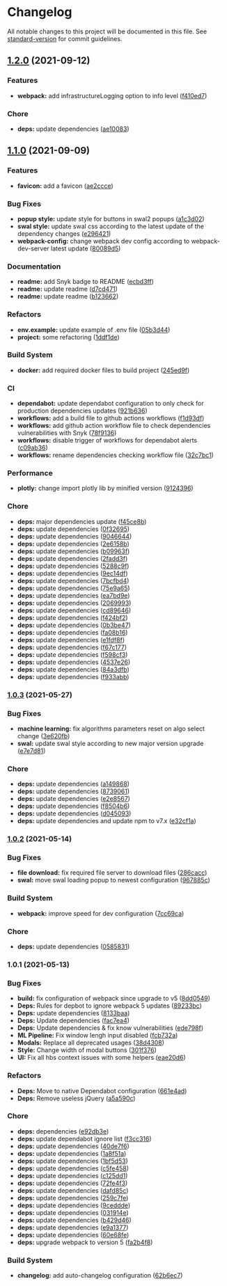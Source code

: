 # Changelog

All notable changes to this project will be documented in this file. See [standard-version](https://github.com/conventional-changelog/standard-version) for commit guidelines.

## [1.2.0](https://github.com/FlorentinTh/LE2ML-GUI/compare/v1.1.0...v1.2.0) (2021-09-12)


### Features

* **webpack:** add infrastructureLogging option to info level ([f410ed7](https://github.com/FlorentinTh/LE2ML-GUI/commit/f410ed76a977bb3e3a6504887298db6533bbce91))


### Chore

* **deps:** update dependencies ([ae10083](https://github.com/FlorentinTh/LE2ML-GUI/commit/ae1008304969c4fa71b14f83fa559970b74350b8))

## [1.1.0](https://github.com/FlorentinTh/LE2ML-GUI/compare/v1.0.3...v1.1.0) (2021-09-09)


### Features

* **favicon:** add a favicon ([ae2ccce](https://github.com/FlorentinTh/LE2ML-GUI/commit/ae2ccceebaf932921246c5e07f99adec8a03786a))


### Bug Fixes

* **popup style:** update style for buttons in swal2 popups ([a1c3d02](https://github.com/FlorentinTh/LE2ML-GUI/commit/a1c3d02d367863889e51cc9a244d90f565bfb4d4))
* **swal style:** update swal css according to the latest update of the dependency changes ([e296421](https://github.com/FlorentinTh/LE2ML-GUI/commit/e296421ee86434c24c54fd283af229d08d081c05))
* **webpack-config:** change webpack dev config according to webpack-dev-server latest update ([80089d5](https://github.com/FlorentinTh/LE2ML-GUI/commit/80089d549152f9ce0f75624b861cc33a71cc813e))


### Documentation

* **readme:** add Snyk badge to README ([ecbd3ff](https://github.com/FlorentinTh/LE2ML-GUI/commit/ecbd3ff0ad5170a89e05f0c102573d804f4ff7cc))
* **readme:** update readme ([d7cd471](https://github.com/FlorentinTh/LE2ML-GUI/commit/d7cd4715da15fdbbee9c8d6bd2de7cc098351b76))
* **readme:** update readme ([b123662](https://github.com/FlorentinTh/LE2ML-GUI/commit/b1236621f4c0a96dd5045fd09978c06fe95de0ac))


### Refactors

* **env.example:** update example of .env file ([05b3d44](https://github.com/FlorentinTh/LE2ML-GUI/commit/05b3d446bfcde9b8ea612ce36828dc24aa912a47))
* **project:** some refactoring ([1ddf1de](https://github.com/FlorentinTh/LE2ML-GUI/commit/1ddf1deee913c36359a884b34e105b9a73577fb0))


### Build System

* **docker:** add required docker files to build project ([245ed9f](https://github.com/FlorentinTh/LE2ML-GUI/commit/245ed9f03ac17b48835cd1aebb91178c418a803e))


### CI

* **dependabot:** update dependabot configuration to only check for production dependencies updates ([921b636](https://github.com/FlorentinTh/LE2ML-GUI/commit/921b6367527df78da758663c3957ad086d57e3d4))
* **workflows:** add a build file to github actions workflows ([f1d93df](https://github.com/FlorentinTh/LE2ML-GUI/commit/f1d93dfa9af92fb70181986ab49c75a4cfc16de9))
* **workflows:** add github action workflow file to check dependencies vulnerabilities with Snyk ([78f9136](https://github.com/FlorentinTh/LE2ML-GUI/commit/78f9136d0a78871f8a9ba62888f16bfc5595735d))
* **workflows:** disable trigger of workflows for dependabot alerts ([c09ab36](https://github.com/FlorentinTh/LE2ML-GUI/commit/c09ab36400232cda004c2973763b7522315ea166))
* **workflows:** rename dependencies checking workflow file ([32c7bc1](https://github.com/FlorentinTh/LE2ML-GUI/commit/32c7bc16f43e5b55ca648fc300588ec2555d4e22))


### Performance

* **plotly:** change import plotly lib by minified version ([9124396](https://github.com/FlorentinTh/LE2ML-GUI/commit/9124396e28bd21719a38b0f5eec963beadc7e202))


### Chore

* **deps:** major dependencies update ([f45ce8b](https://github.com/FlorentinTh/LE2ML-GUI/commit/f45ce8b88a2e46a75cb4dac97b0035619347d22b))
* **deps:** update dependencies ([0f32695](https://github.com/FlorentinTh/LE2ML-GUI/commit/0f32695a7470640edcdb868157365b8d4f1dc1db))
* **deps:** update dependencies ([9046644](https://github.com/FlorentinTh/LE2ML-GUI/commit/9046644f895de143280be976d15c9d37b6c5de75))
* **deps:** update dependencies ([2e6158b](https://github.com/FlorentinTh/LE2ML-GUI/commit/2e6158b972db1ca519adfd605e97a5baba8eb68a))
* **deps:** update dependencies ([b09963f](https://github.com/FlorentinTh/LE2ML-GUI/commit/b09963f2dfc28241226c4a0ef766eafab0d2d9c1))
* **deps:** update dependencies ([2fadd3f](https://github.com/FlorentinTh/LE2ML-GUI/commit/2fadd3f5cdc20a3781b42c1a00cf73631c87d047))
* **deps:** update dependencies ([5288c9f](https://github.com/FlorentinTh/LE2ML-GUI/commit/5288c9fcec16fc4fbe68637ec62cb5a0ee4b2f2d))
* **deps:** update dependencies ([9ec14df](https://github.com/FlorentinTh/LE2ML-GUI/commit/9ec14df285815b57cc49f04a3a48593cc669ab4f))
* **deps:** update dependencies ([7bcfbd4](https://github.com/FlorentinTh/LE2ML-GUI/commit/7bcfbd420bbc40d46e0c95585473a604d37039c7))
* **deps:** update dependencies ([75e9a65](https://github.com/FlorentinTh/LE2ML-GUI/commit/75e9a6540302e9f41ff1f8a97e6cadb08d2e8c72))
* **deps:** update dependencies ([ea7bd9e](https://github.com/FlorentinTh/LE2ML-GUI/commit/ea7bd9ece0f8822fdb5a328c0bd849897f489cf8))
* **deps:** update dependencies ([2069993](https://github.com/FlorentinTh/LE2ML-GUI/commit/20699931f5e2ad073eaf7c48bbe657d19cbcd583))
* **deps:** update dependencies ([cd89646](https://github.com/FlorentinTh/LE2ML-GUI/commit/cd89646ff922847351a0d6f7587e2ce30b693e73))
* **deps:** update dependencies ([f424bf2](https://github.com/FlorentinTh/LE2ML-GUI/commit/f424bf2feb81a8e0cedd20c1befc47b231fd3617))
* **deps:** update dependencies ([0b3be47](https://github.com/FlorentinTh/LE2ML-GUI/commit/0b3be47a2a815842ccdbcaba70fda1e12f57d50f))
* **deps:** update dependencies ([fa08b16](https://github.com/FlorentinTh/LE2ML-GUI/commit/fa08b162e2a4aa0a529efff9dc37164b4707e7c2))
* **deps:** update dependencies ([e1fdf8f](https://github.com/FlorentinTh/LE2ML-GUI/commit/e1fdf8f68808a57ae4d2f3735d65128417c7ccb7))
* **deps:** update dependencies ([f67c177](https://github.com/FlorentinTh/LE2ML-GUI/commit/f67c177af0564907f0256c3e4f5a968c72835cee))
* **deps:** update dependencies ([f598cf3](https://github.com/FlorentinTh/LE2ML-GUI/commit/f598cf31f7b8e42fb45a9b27db4be9e8c4a23863))
* **deps:** update dependencies ([4537e26](https://github.com/FlorentinTh/LE2ML-GUI/commit/4537e26a9e82432e01397fe20203ec2d405a5289))
* **deps:** update dependencies ([84a3dfb](https://github.com/FlorentinTh/LE2ML-GUI/commit/84a3dfb3c13443588aa700807532e87283779917))
* **deps:** update dependencies ([f933abb](https://github.com/FlorentinTh/LE2ML-GUI/commit/f933abbb912386abc4f56cce032c8e9daed1b385))

### [1.0.3](https://github.com/FlorentinTh/LE2ML-GUI/compare/v1.0.2...v1.0.3) (2021-05-27)


### Bug Fixes

* **machine learning:** fix algorithms parameters reset on algo select change ([3e620fb](https://github.com/FlorentinTh/LE2ML-GUI/commit/3e620fb23562976cc5ce319d9349cb4f47df8287))
* **swal:** update swal style according to new major version upgrade ([e7e7d81](https://github.com/FlorentinTh/LE2ML-GUI/commit/e7e7d812f6a9c9af951d4ed351985b89387d37c0))


### Chore

* **deps:** update dependencies ([a149868](https://github.com/FlorentinTh/LE2ML-GUI/commit/a14986894627e09611fb9cc82ebbf3eb9485c037))
* **deps:** update dependencies ([8739061](https://github.com/FlorentinTh/LE2ML-GUI/commit/8739061f3aa060b659a0bb96d5cd15d2eceb3433))
* **deps:** update dependencies ([e2e8567](https://github.com/FlorentinTh/LE2ML-GUI/commit/e2e8567b6c139caee1bc4a93206337120251c81b))
* **deps:** update dependencies ([f8504b6](https://github.com/FlorentinTh/LE2ML-GUI/commit/f8504b6af21eeea76ef9200a018da0189d3c6596))
* **deps:** update dependencies ([d045093](https://github.com/FlorentinTh/LE2ML-GUI/commit/d045093c066a3a15bf8cd2ffccf47bb0a7f5a20b))
* **deps:** update dependencies and update npm to v7.x ([e32cf1a](https://github.com/FlorentinTh/LE2ML-GUI/commit/e32cf1ab0a1fee2d8f6bfcfb5a09555118594335))

### [1.0.2](https://github.com/FlorentinTh/LE2ML-GUI/compare/v1.0.1...v1.0.2) (2021-05-14)


### Bug Fixes

* **file download:** fix required file server to download files ([286cacc](https://github.com/FlorentinTh/LE2ML-GUI/commit/286cacc6220a7295db00ff099f0515e067623337))
* **swal:** move swal loading popup to newest configuration ([967885c](https://github.com/FlorentinTh/LE2ML-GUI/commit/967885cee567beff61c4e3b12c1cefd5247e02ba))


### Build System

* **webpack:** improve speed for dev configuration ([7cc69ca](https://github.com/FlorentinTh/LE2ML-GUI/commit/7cc69cac0f849d2eea96bd2c97dd91c54ca002da))


### Chore

* **deps:** update dependencies ([0585831](https://github.com/FlorentinTh/LE2ML-GUI/commit/0585831a69693d0f6d4fde6e4436b8f2ecb73173))

### 1.0.1 (2021-05-13)


### Bug Fixes

* **build:** fix configuration of webpack since upgrade to v5 ([8dd0549](https://github.com/FlorentinTh/LE2ML-GUI/commit/8dd05497377fe71dedd635ff21ad99e22e3d98c8))
* **Deps:** Rules for depbot to ignore webpack 5 updates ([89233bc](https://github.com/FlorentinTh/LE2ML-GUI/commit/89233bcf8774078bea90305d876930331a11d2f5))
* **Deps:** update dependencies ([8133baa](https://github.com/FlorentinTh/LE2ML-GUI/commit/8133baa54a05ee26720b5aaa31a6adb4993d3587))
* **Deps:** Update dependencies ([fac7ea4](https://github.com/FlorentinTh/LE2ML-GUI/commit/fac7ea41e05ac278ce55596d310d25f440ee6e01))
* **Deps:** Update dependencies & fix know vulnerabilities ([ede798f](https://github.com/FlorentinTh/LE2ML-GUI/commit/ede798f615504d1363f4a304345b557feab6a359))
* **ML Pipeline:** Fix window lengh input disabled ([fcb732a](https://github.com/FlorentinTh/LE2ML-GUI/commit/fcb732aff2618b005ab17e0f293e8ab44a58cc7a))
* **Modals:** Replace all deprecated usages ([38d4308](https://github.com/FlorentinTh/LE2ML-GUI/commit/38d430888513b78e7c2b95a783b4d957fa4b7063))
* **Style:** Change width of modal buttons ([301f376](https://github.com/FlorentinTh/LE2ML-GUI/commit/301f376413f07b380fdf5f1158b5ceb5bebf6032))
* **UI:** Fix all hbs context issues with some helpers ([eae20d6](https://github.com/FlorentinTh/LE2ML-GUI/commit/eae20d6fb981da43471acaff857b715579b66b35))


### Refactors

* **Deps:** Move to native Dependabot configuration ([661e4ad](https://github.com/FlorentinTh/LE2ML-GUI/commit/661e4ad4936727ebc352b2953d57282ba55c41f9))
* **Deps:** Remove useless jQuery ([a5a590c](https://github.com/FlorentinTh/LE2ML-GUI/commit/a5a590c4388cbbbc9b83c662716b60d35357968e))


### Chore

* **deps:** dependencies ([e92db3e](https://github.com/FlorentinTh/LE2ML-GUI/commit/e92db3ec9fbaa699d66edf9a2475b3647eb328d6))
* **deps:** update dependabot ignore list ([f3cc316](https://github.com/FlorentinTh/LE2ML-GUI/commit/f3cc31687f9fd7c05e642498c125a2674ac390a5))
* **deps:** update dependencies ([40de7f6](https://github.com/FlorentinTh/LE2ML-GUI/commit/40de7f6ea85c7b8a9ab0839701439593b75dcd2f))
* **deps:** update dependencies ([1a8f51a](https://github.com/FlorentinTh/LE2ML-GUI/commit/1a8f51a5eb7d662e74021b147e606715be9f9573))
* **deps:** update dependencies ([1bf5d53](https://github.com/FlorentinTh/LE2ML-GUI/commit/1bf5d53e262caced6fcdab0b2c3b2e7e05d782c7))
* **deps:** update dependencies ([c5fe458](https://github.com/FlorentinTh/LE2ML-GUI/commit/c5fe458e62776f0225d879cf2aeccf678ea00cd0))
* **deps:** update dependencies ([c125dd1](https://github.com/FlorentinTh/LE2ML-GUI/commit/c125dd1152e85f46597144ecd08b829c2e75b50d))
* **deps:** update dependencies ([72fe4f3](https://github.com/FlorentinTh/LE2ML-GUI/commit/72fe4f3f467b8e28844ddfeb26f10faf49bd3d69))
* **deps:** update dependencies ([dafd85c](https://github.com/FlorentinTh/LE2ML-GUI/commit/dafd85c0e1023556a0ebddd9bdc45ac8b8fbbc17))
* **deps:** update dependencies ([259c7fe](https://github.com/FlorentinTh/LE2ML-GUI/commit/259c7fe1c75eed1971803cb7718353fcb02498f3))
* **deps:** update dependencies ([9ceddde](https://github.com/FlorentinTh/LE2ML-GUI/commit/9cedddec4a35e30a018e0822e58883ccf1f2561d))
* **deps:** update dependencies ([031914e](https://github.com/FlorentinTh/LE2ML-GUI/commit/031914e02e06fd52ed81af9832dac83908d8150a))
* **deps:** update dependencies ([b429d46](https://github.com/FlorentinTh/LE2ML-GUI/commit/b429d46e9fe0a9487479acc2b9906067aa24d981))
* **deps:** update dependencies ([e9a1377](https://github.com/FlorentinTh/LE2ML-GUI/commit/e9a13772ede20a193e23d4b5fba0daefd49cedfd))
* **deps:** update dependencies ([60e68fe](https://github.com/FlorentinTh/LE2ML-GUI/commit/60e68fe84f9d4e77c31d5decb3d2b9c8222a3662))
* **deps:** upgrade webpack to version 5 ([fa2b4f8](https://github.com/FlorentinTh/LE2ML-GUI/commit/fa2b4f8f1bc7f615ab35c42d9e9cc58907ba37a8))


### Build System

* **changelog:** add auto-changelog configuration ([62b6ec7](https://github.com/FlorentinTh/LE2ML-GUI/commit/62b6ec7383b7ebdb45c87a2cb39cd7de79e85aef))
